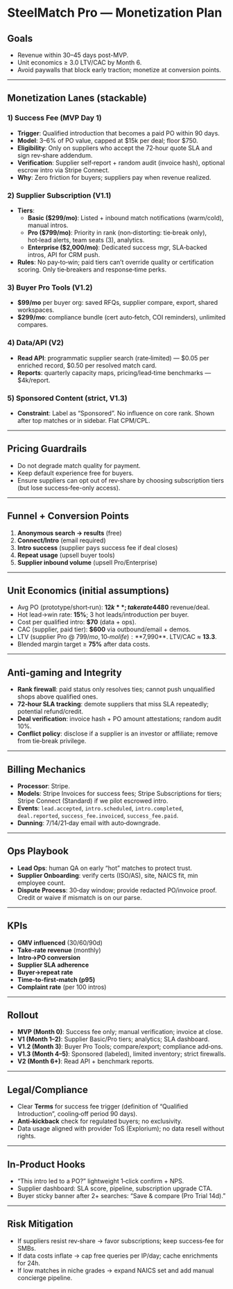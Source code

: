 # SteelMatch Pro — Monetization Plan

## Goals
- Revenue within 30–45 days post-MVP.
- Unit economics ≥ 3.0 LTV/CAC by Month 6.
- Avoid paywalls that block early traction; monetize at conversion points.

---

## Monetization Lanes (stackable)

### 1) Success Fee (MVP Day 1)
- **Trigger**: Qualified introduction that becomes a paid PO within 90 days.
- **Model**: 3–6% of PO value, capped at $15k per deal; floor $750.
- **Eligibility**: Only on suppliers who accept the 72‑hour quote SLA and sign rev‑share addendum.
- **Verification**: Supplier self‑report + random audit (invoice hash), optional escrow intro via Stripe Connect.
- **Why**: Zero friction for buyers; suppliers pay when revenue realized.

### 2) Supplier Subscription (V1.1)
- **Tiers**:
  - **Basic ($299/mo)**: Listed + inbound match notifications (warm/cold), manual intros.
  - **Pro ($799/mo)**: Priority in rank (non‑distorting: tie‑break only), hot‑lead alerts, team seats (3), analytics.
  - **Enterprise ($2,000/mo)**: Dedicated success mgr, SLA‑backed intros, API for CRM push.
- **Rules**: No pay‑to‑win; paid tiers can’t override quality or certification scoring. Only tie‑breakers and response‑time perks.

### 3) Buyer Pro Tools (V1.2)
- **$99/mo** per buyer org: saved RFQs, supplier compare, export, shared workspaces.
- **$299/mo**: compliance bundle (cert auto‑fetch, COI reminders), unlimited compares.

### 4) Data/API (V2)
- **Read API**: programmatic supplier search (rate‑limited) — $0.05 per enriched record, $0.50 per resolved match card.
- **Reports**: quarterly capacity maps, pricing/lead‑time benchmarks — $4k/report.

### 5) Sponsored Content (strict, V1.3)
- **Constraint**: Label as “Sponsored”. No influence on core rank. Shown after top matches or in sidebar. Flat CPM/CPL.

---

## Pricing Guardrails
- Do not degrade match quality for payment.
- Keep default experience free for buyers.
- Ensure suppliers can opt out of rev‑share by choosing subscription tiers (but lose success‑fee-only access).

---

## Funnel + Conversion Points
1. **Anonymous search → results** (free)
2. **Connect/Intro** (email required)
3. **Intro success** (supplier pays success fee if deal closes)
4. **Repeat usage** (upsell buyer tools)
5. **Supplier inbound volume** (upsell Pro/Enterprise)

---

## Unit Economics (initial assumptions)
- Avg PO (prototype/short‑run): **$12k**; take rate 4% → **$480** revenue/deal.
- Hot lead→win rate: **15%**; 3 hot leads/introduction per buyer.
- Cost per qualified intro: **$70** (data + ops).
- CAC (supplier, paid tier): **$600** via outbound/email + demos.
- LTV (supplier Pro @ $799/mo, 10‑mo life): **$7,990**. LTV/CAC ≈ **13.3**.
- Blended margin target ≥ **75%** after data costs.

---

## Anti‑gaming and Integrity
- **Rank firewall**: paid status only resolves ties; cannot push unqualified shops above qualified ones.
- **72‑hour SLA tracking**: demote suppliers that miss SLA repeatedly; potential refund/credit.
- **Deal verification**: invoice hash + PO amount attestations; random audit 10%.
- **Conflict policy**: disclose if a supplier is an investor or affiliate; remove from tie‑break privilege.

---

## Billing Mechanics
- **Processor**: Stripe.
- **Models**: Stripe Invoices for success fees; Stripe Subscriptions for tiers; Stripe Connect (Standard) if we pilot escrowed intro.
- **Events**: `lead.accepted`, `intro.scheduled`, `intro.completed`, `deal.reported`, `success_fee.invoiced`, `success_fee.paid`.
- **Dunning**: 7/14/21‑day email with auto‑downgrade.

---

## Ops Playbook
- **Lead Ops**: human QA on early “hot” matches to protect trust.
- **Supplier Onboarding**: verify certs (ISO/AS), site, NAICS fit, min employee count.
- **Dispute Process**: 30‑day window; provide redacted PO/invoice proof. Credit or waive if mismatch is on our parse.

---

## KPIs
- **GMV influenced** (30/60/90d)
- **Take‑rate revenue** (monthly)
- **Intro→PO conversion**
- **Supplier SLA adherence**
- **Buyer→repeat rate**
- **Time‑to‑first‑match (p95)**
- **Complaint rate** (per 100 intros)

---

## Rollout
- **MVP (Month 0)**: Success fee only; manual verification; invoice at close.
- **V1 (Month 1–2)**: Supplier Basic/Pro tiers; analytics; SLA dashboard.
- **V1.2 (Month 3)**: Buyer Pro Tools; compare/export; compliance add‑ons.
- **V1.3 (Month 4–5)**: Sponsored (labeled), limited inventory; strict firewalls.
- **V2 (Month 6+)**: Read API + benchmark reports.

---

## Legal/Compliance
- Clear **Terms** for success fee trigger (definition of “Qualified Introduction”, cooling‑off period 90 days).
- **Anti‑kickback** check for regulated buyers; no exclusivity.
- Data usage aligned with provider ToS (Explorium); no data resell without rights.

---

## In‑Product Hooks
- “This intro led to a PO?” lightweight 1‑click confirm + NPS.
- Supplier dashboard: SLA score, pipeline, subscription upgrade CTA.
- Buyer sticky banner after 2+ searches: “Save & compare (Pro Trial 14d).”

---

## Risk Mitigation
- If suppliers resist rev‑share → favor subscriptions; keep success‑fee for SMBs.
- If data costs inflate → cap free queries per IP/day; cache enrichments for 24h.
- If low matches in niche grades → expand NAICS set and add manual concierge pipeline.
